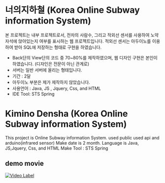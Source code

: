 # 너의지하철 (Korea Online Subway information System)

본 프로젝트는 내부 프로젝트로서, 전차의 사람수, 그리고 적외선 센서를 사용하여 노약자석에 앉아있는지 여부를 표시하는 웹 프로젝트입니다. 적외선 센서는 아두이노를 이용하여 받아 SQL에 저장하는 형태로 구현을 하였습니다.

* Back단의 View단의 코드 중 70~80%를 제작하였으며, 웹 디자인 구현은 본인이 하였습니다. (디자인은 전문이 아닌 관계로)
* 서버는 일반 서버에 올리는 형태입니다.
* 기간 : 2달
* 아두이노 부분은 제가 제작하지 않았습니다.
* 사용언어 : Java, JS , Jquery, Css, and HTML
* IDE Tool: STS Spring

# Kimino Densha (Korea Online Subway information System)

This project is Online Subway information System. used public used api and arduino(infrared sensor)
Make date is 2 month. Language is Java, JS,Jquery, Css, and HTML
Make Tool : STS Spring


## demo movie 

[![Video Label](http://img.youtube.com/vi/Dwukzfs52Xs/0.jpg)](https://www.youtube.com/embed/Dwukzfs52Xs)


